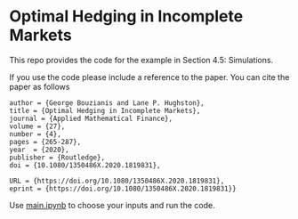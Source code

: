 # Optimal Hedging in Incomplete Markets


This repo provides the code for the example in Section 4.5: Simulations.

If you use the code please include a reference to the paper. You can cite the paper as follows

```article{doi:10.1080/1350486X.2020.1819831,
author = {George Bouzianis and Lane P. Hughston},
title = {Optimal Hedging in Incomplete Markets},
journal = {Applied Mathematical Finance},
volume = {27},
number = {4},
pages = {265-287},
year  = {2020},
publisher = {Routledge},
doi = {10.1080/1350486X.2020.1819831},

URL = {https://doi.org/10.1080/1350486X.2020.1819831},
eprint = {https://doi.org/10.1080/1350486X.2020.1819831}}
```

Use [main.ipynb](https://github.com/GBouzianis57/Optimal-Hedging-in-Incomplete-Markets/blob/main/main.ipynb) to choose your inputs and run the code.
